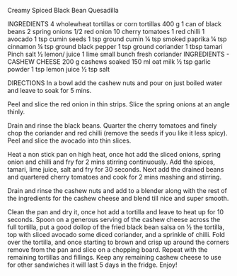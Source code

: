 Creamy Spiced Black Bean Quesadilla

INGREDIENTS
4 wholewheat tortillas or corn tortillas
400 g 1 can of black beans
2 spring onions
1/2 red onion
10 cherry tomatoes
1 red chilli
1 avocado
1 tsp cumin seeds
1 tsp ground cumin
¼ tsp smoked paprika
¼ tsp cinnamon
¼ tsp ground black pepper
1 tsp ground coriander
1 tbsp tamari
Pinch salt
½ lemon/ juice 1 lime
small bunch fresh coriander
INGREDIENTS - CASHEW CHEESE
200 g cashews soaked
150 ml oat milk
½ tsp garlic powder
1 tsp lemon juice
½ tsp salt

DIRECTIONS
In a bowl add the cashew nuts and pour on just boiled water and leave to soak for 5 mins.

Peel and slice the red onion in thin strips. Slice the spring onions at an angle thinly.

Drain and rinse the black beans. Quarter the cherry tomatoes and finely chop the coriander and red chilli (remove the seeds if you like it less spicy). Peel and slice the avocado into thin slices.

Heat a non stick pan on high heat, once hot add the sliced onions, spring onion and chilli and fry for 2 mins stirring continuously. Add the spices, tamari, lime juice, salt and fry for 30 seconds. Next add the drained beans and quartered cherry tomatoes and cook for 2 mins mashing and stirring.

Drain and rinse the cashew nuts and add to a blender along with the rest of the ingredients for the cashew cheese and blend till nice and super smooth.

Clean the pan and dry it, once hot add a tortilla and leave to heat up for 10 seconds. Spoon on a generous serving of the cashew cheese across the full tortilla, put a good dollop of the fried black bean salsa on ½ the tortilla, top with sliced avocado some diced coriander, and a sprinkle of chilli. Fold over the tortilla, and once starting to brown and crisp up around the corners remove from the pan and slice on a chopping board. Repeat with the remaining tortillas and fillings. Keep any remaining cashew cheese to use for other sandwiches it will last 5 days in the fridge. Enjoy!
